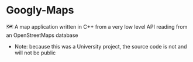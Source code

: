 # Googly-Maps
🗺️ A map application written in C++ from a very low level API reading from an OpenStreetMaps database
* Note: because this was a University project, the source code is not and will not be public
